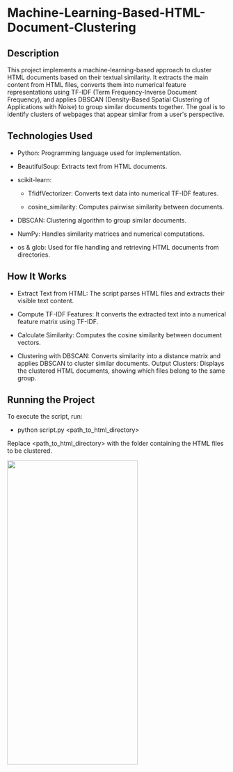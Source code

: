# Machine-Learning-Based-HTML-Document-Clustering

## Description

This project implements a machine-learning-based approach to cluster HTML documents based on their textual similarity. It extracts the main content from HTML files, converts them into numerical feature representations using TF-IDF (Term Frequency-Inverse Document Frequency), and applies DBSCAN (Density-Based Spatial Clustering of Applications with Noise) to group similar documents together. The goal is to identify clusters of webpages that appear similar from a user's perspective.

## Technologies Used

 - Python: Programming language used for implementation.

 - BeautifulSoup: Extracts text from HTML documents.

 - scikit-learn:

     - TfidfVectorizer: Converts text data into numerical TF-IDF features.

     - cosine_similarity: Computes pairwise similarity between documents.

 - DBSCAN: Clustering algorithm to group similar documents.

 - NumPy: Handles similarity matrices and numerical computations.

 - os & glob: Used for file handling and retrieving HTML documents from directories.

 ## How It Works

 - Extract Text from HTML: The script parses HTML files and extracts their visible text content.

 - Compute TF-IDF Features: It converts the extracted text into a numerical feature matrix using TF-IDF.

 - Calculate Similarity: Computes the cosine similarity between document vectors.

 - Clustering with DBSCAN: Converts similarity into a distance matrix and applies DBSCAN to cluster similar documents. Output Clusters: Displays the clustered HTML documents, showing which files belong to the same group.

 ## Running the Project
 
To execute the script, run:

- python script.py <path_to_html_directory>

Replace <path_to_html_directory> with the folder containing the HTML files to be clustered.

<img src="https://github.com/user-attachments/assets/c6a16362-ef6a-4f87-8fb0-97968ab4d8ef" width="300" height="700">

